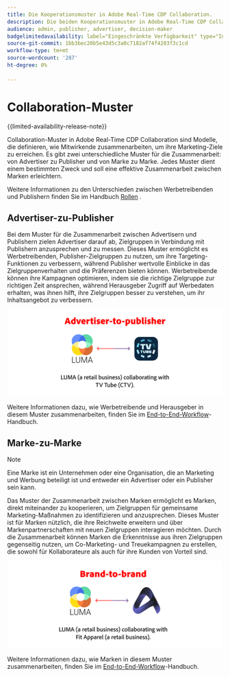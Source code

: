 ```yaml
---
title: Die Kooperationsmuster in Adobe Real-Time CDP Collaboration.
description: Die beiden Kooperationsmuster in Adobe Real-Time CDP Collaboration verstehen
audience: admin, publisher, advertiser, decision-maker
badgelimitedavailability: label="Eingeschränkte Verfügbarkeit" type="Informative" url="https://helpx.adobe.com/legal/product-descriptions/real-time-customer-data-platform-collaboration.html newtab=true"
source-git-commit: 1bb3bec20b5e43d5c3a0c7182af74f4203f3c1cd
workflow-type: tm+mt
source-wordcount: '287'
ht-degree: 0%

---
```


# Collaboration-Muster

{{limited-availability-release-note}}

Collaboration-Muster in Adobe Real-Time CDP Collaboration sind Modelle, die definieren, wie Mitwirkende zusammenarbeiten, um ihre Marketing-Ziele zu erreichen. Es gibt zwei unterschiedliche Muster für die Zusammenarbeit: von Advertiser zu Publisher und von Marke zu Marke. Jedes Muster dient einem bestimmten Zweck und soll eine effektive Zusammenarbeit zwischen Marken erleichtern.

Weitere Informationen zu den Unterschieden zwischen Werbetreibenden und Publishern finden Sie im Handbuch [Rollen](/help/guide/overview/roles.md) .

## Advertiser-zu-Publisher

Bei dem Muster für die Zusammenarbeit zwischen Advertisern und Publishern zielen Advertiser darauf ab, Zielgruppen in Verbindung mit Publishern anzusprechen und zu messen. Dieses Muster ermöglicht es Werbetreibenden, Publisher-Zielgruppen zu nutzen, um ihre Targeting-Funktionen zu verbessern, während Publisher wertvolle Einblicke in das Zielgruppenverhalten und die Präferenzen bieten können. Werbetreibende können ihre Kampagnen optimieren, indem sie die richtige Zielgruppe zur richtigen Zeit ansprechen, während Herausgeber Zugriff auf Werbedaten erhalten, was ihnen hilft, ihre Zielgruppen besser zu verstehen, um ihr Inhaltsangebot zu verbessern.

![Ein Beispiel für die Zusammenarbeit zwischen Advertiser und Publisher.](/help/assets/overview/advertiser-to-publisher.png)

Weitere Informationen dazu, wie Werbetreibende und Herausgeber in diesem Muster zusammenarbeiten, finden Sie im [End-to-End-Workflow](/help/guide/overview/end-to-end-workflow.md)-Handbuch.

## Marke-zu-Marke

>[!NOTE]
>
>Eine Marke ist ein Unternehmen oder eine Organisation, die an Marketing und Werbung beteiligt ist und entweder ein Advertiser oder ein Publisher sein kann.

Das Muster der Zusammenarbeit zwischen Marken ermöglicht es Marken, direkt miteinander zu kooperieren, um Zielgruppen für gemeinsame Marketing-Maßnahmen zu identifizieren und anzusprechen. Dieses Muster ist für Marken nützlich, die ihre Reichweite erweitern und über Markenpartnerschaften mit neuen Zielgruppen interagieren möchten. Durch die Zusammenarbeit können Marken die Erkenntnisse aus ihren Zielgruppen gegenseitig nutzen, um Co-Marketing- und Treuekampagnen zu erstellen, die sowohl für Kollaborateure als auch für ihre Kunden von Vorteil sind.

![Ein Beispiel für die Zusammenarbeit von Marke zu Marke.](/help/assets/overview/brand-to-brand.png)

Weitere Informationen dazu, wie Marken in diesem Muster zusammenarbeiten, finden Sie im [End-to-End-Workflow](/help/guide/overview/end-to-end-workflow.md)-Handbuch.

